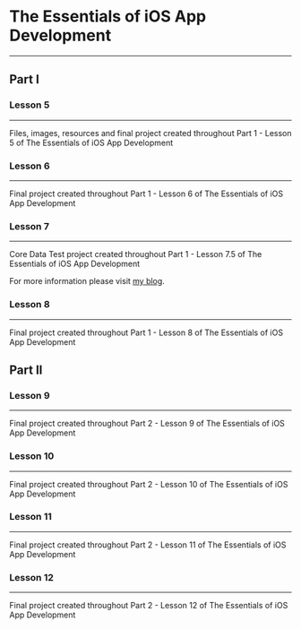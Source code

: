 # The Essentials of iOS App Development
--------

## Part I 

### Lesson 5 
--------

Files, images, resources and final project created throughout Part 1 - Lesson 5 of The Essentials of iOS App Development

### Lesson 6
--------

Final project created throughout Part 1 - Lesson 6 of The Essentials of iOS App Development

### Lesson 7
--------

Core Data Test project created throughout Part 1 - Lesson 7.5 of The Essentials of iOS App Development

For more information please visit [my blog](http://iFe.li/ "iFeli").

### Lesson 8
--------

Final project created throughout Part 1 - Lesson 8 of The Essentials of iOS App Development

## Part II

### Lesson 9
--------

Final project created throughout Part 2 - Lesson 9 of The Essentials of iOS App Development

### Lesson 10
--------

Final project created throughout Part 2 - Lesson 10 of The Essentials of iOS App Development

### Lesson 11
--------

Final project created throughout Part 2 - Lesson 11 of The Essentials of iOS App Development

### Lesson 12
--------

Final project created throughout Part 2 - Lesson 12 of The Essentials of iOS App Development